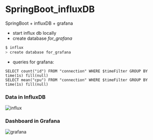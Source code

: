# SpringBoot_influxDB
SpringBoot + influxDB + grafana

* start influx db locally
* create database *for_grafana*
```bash
$ influx
> create database for_grafana
```

* queries for grafana:
```
SELECT count("id") FROM "connection" WHERE $timeFilter GROUP BY time(1s) fill(null)
SELECT mean("cpu") FROM "connection" WHERE $timeFilter GROUP BY time(1s) fill(null)
```

<h3>Data in InfluxDB</h3>
<img src="https://pp.vk.me/c638331/v638331767/bfde/QnsfkyVDEGg.jpg" alt="influx" />

<h3>Dashboard in Grafana</h3>
<img src="https://pp.vk.me/c638331/v638331767/bfd6/CCIxqKysD8U.jpg" alt="grafana" />

